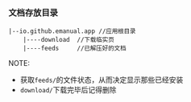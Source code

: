 ### 文档存放目录

```
|--io.github.emanual.app //应用根目录
    |----download  //下载临实页
    |----feeds     //已解压好的文档
```

NOTE:
- 获取`feeds/`的文件状态，从而决定显示那些已经安装
- `download/`下载完毕后记得删除